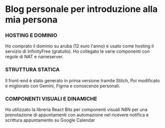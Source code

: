 <h1>Blog personale per introduzione alla mia persona</h1>

<h3> HOSTING E DOMINIO </h3>

Ho comprato il dominio su aruba (12 euro l'anno) e usato come hosting il servizio di InfinityFree (gratuito).
Ho collegato le varie componenti con regole di NAT e nameserver.

<h3> STRUTTURA STATICA </h3>
Il front-end è stato generato in prima versione tramite Stitch,
Poi modificato e migliorato con Gemini, Figma e conoscenze personali.

<h3> COMPONENTI VISUALI E DINAMICHE </h3>

Ho utilizzato la libreria React Bits per componenti visuali
N8N per una prenotazione di appuntamenti con automazione nel ricevere notifica e scrittura appuntamento su Google Calendar 

